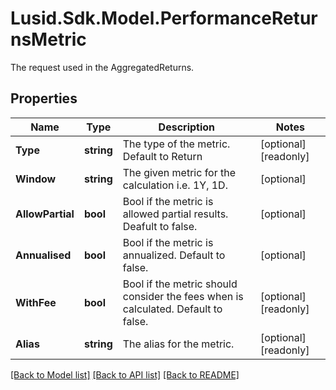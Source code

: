 # Lusid.Sdk.Model.PerformanceReturnsMetric
The request used in the AggregatedReturns.

## Properties

Name | Type | Description | Notes
------------ | ------------- | ------------- | -------------
**Type** | **string** | The type of the metric. Default to Return | [optional] [readonly] 
**Window** | **string** | The given metric for the calculation i.e. 1Y, 1D. | [optional] 
**AllowPartial** | **bool** | Bool if the metric is allowed partial results. Deafult to false. | [optional] 
**Annualised** | **bool** | Bool if the metric is annualized. Default to false. | [optional] 
**WithFee** | **bool** | Bool if the metric should consider the fees when is calculated. Default to false. | [optional] [readonly] 
**Alias** | **string** | The alias for the metric. | [optional] [readonly] 

[[Back to Model list]](../README.md#documentation-for-models) [[Back to API list]](../README.md#documentation-for-api-endpoints) [[Back to README]](../README.md)

